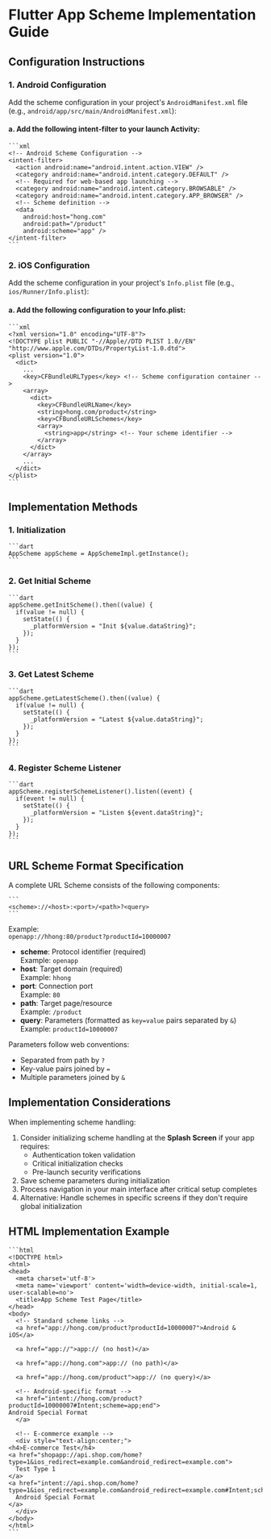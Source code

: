
# Flutter App Scheme Implementation Guide

## Configuration Instructions

### 1. Android Configuration
Add the scheme configuration in your project's `AndroidManifest.xml` file (e.g., `android/app/src/main/AndroidManifest.xml`):

#### a. Add the following intent-filter to your launch Activity:
	```xml
	<!-- Android Scheme Configuration -->
	<intent-filter>
	  <action android:name="android.intent.action.VIEW" />
	  <category android:name="android.intent.category.DEFAULT" />
	  <!-- Required for web-based app launching -->
	  <category android:name="android.intent.category.BROWSABLE" />
	  <category android:name="android.intent.category.APP_BROWSER" />
	  <!-- Scheme definition -->
	  <data
	    android:host="hong.com"
	    android:path="/product"
	    android:scheme="app" />
	</intent-filter>
	```

### 2. iOS Configuration
Add the scheme configuration in your project's `Info.plist` file (e.g., `ios/Runner/Info.plist`):

#### a. Add the following configuration to your Info.plist:
	```xml
	<?xml version="1.0" encoding="UTF-8"?>
	<!DOCTYPE plist PUBLIC "-//Apple//DTD PLIST 1.0//EN" "http://www.apple.com/DTDs/PropertyList-1.0.dtd">
	<plist version="1.0">
	  <dict>
	    ...
	    <key>CFBundleURLTypes</key> <!-- Scheme configuration container -->
	    <array>
	      <dict>
	        <key>CFBundleURLName</key>
	        <string>hong.com/product</string>
	        <key>CFBundleURLSchemes</key>
	        <array>
	          <string>app</string> <!-- Your scheme identifier -->
	        </array>
	      </dict>
	    </array>
	    ...
	  </dict>
	</plist>
	```

## Implementation Methods

### 1. Initialization
	```dart
	AppScheme appScheme = AppSchemeImpl.getInstance();
	```

### 2. Get Initial Scheme
	```dart
	appScheme.getInitScheme().then((value) {
	  if(value != null) {
	    setState(() {
	      _platformVersion = "Init ${value.dataString}";
	    });
	  }
	});
	```

### 3. Get Latest Scheme
	```dart
	appScheme.getLatestScheme().then((value) {
	  if(value != null) {
	    setState(() {
	      _platformVersion = "Latest ${value.dataString}";
	    });
	  }
	});
	```

### 4. Register Scheme Listener
	```dart
	appScheme.registerSchemeListener().listen((event) {
	  if(event != null) {
	    setState(() {
	      _platformVersion = "Listen ${event.dataString}";
	    });
	  }
	});
	```

## URL Scheme Format Specification
A complete URL Scheme consists of the following components:
	
	```
	<scheme>://<host>:<port>/<path>?<query>
	```

Example:  
`openapp://hhong:80/product?productId=10000007`

- **scheme**: Protocol identifier (required)  
  Example: `openapp`
- **host**: Target domain (required)  
  Example: `hhong`
- **port**: Connection port  
  Example: `80`
- **path**: Target page/resource  
  Example: `/product`
- **query**: Parameters (formatted as `key=value` pairs separated by `&`)  
  Example: `productId=10000007`

Parameters follow web conventions:  
- Separated from path by `?`
- Key-value pairs joined by `=`
- Multiple parameters joined by `&`

## Implementation Considerations
When implementing scheme handling:
1. Consider initializing scheme handling at the **Splash Screen** if your app requires:
   - Authentication token validation
   - Critical initialization checks
   - Pre-launch security verifications
2. Save scheme parameters during initialization
3. Process navigation in your main interface after critical setup completes
4. Alternative: Handle schemes in specific screens if they don't require global initialization

## HTML Implementation Example
    ```html
    <!DOCTYPE html>
    <html>
    <head>
      <meta charset='utf-8'>
      <meta name='viewport' content='width=device-width, initial-scale=1, user-scalable=no'>
      <title>App Scheme Test Page</title>
    </head>
    <body>
      <!-- Standard scheme links -->
      <a href="app://hong.com/product?productId=10000007">Android & iOS</a>
      
      <a href="app://">app:// (no host)</a>
      
      <a href="app://hong.com">app:// (no path)</a>
      
      <a href="app://hong.com/product">app:// (no query)</a>
      
      <!-- Android-specific format -->
      <a href="intent://hong.com/product?productId=10000007#Intent;scheme=app;end">
    Android Special Format
      </a>
      
      <!-- E-commerce example -->
      <div style="text-align:center;">
    <h4>E-commerce Test</h4>
    <a href="shopapp://api.shop.com/home?type=1&ios_redirect=example.com&android_redirect=example.com">
      Test Type 1
    </a>
    <a href="intent://api.shop.com/home?type=1&ios_redirect=example.com&android_redirect=example.com#Intent;scheme=shopapp;end">
      Android Special Format
    </a>
      </div>
    </body>
    </html>
    ```
